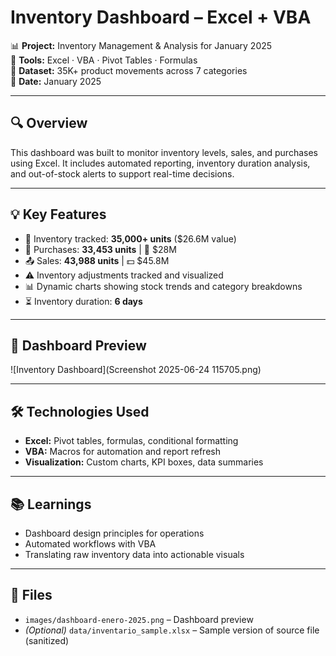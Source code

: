 # Inventory Dashboard – Excel + VBA

📊 **Project:** Inventory Management & Analysis for January 2025  
🧰 **Tools:** Excel · VBA · Pivot Tables · Formulas  
📁 **Dataset:** 35K+ product movements across 7 categories  
📅 **Date:** January 2025

---

## 🔍 Overview

This dashboard was built to monitor inventory levels, sales, and purchases using Excel. It includes automated reporting, inventory duration analysis, and out-of-stock alerts to support real-time decisions.

---

## 💡 Key Features

- 🧾 Inventory tracked: **35,000+ units** ($26.6M value)  
- 🛒 Purchases: **33,453 units** | 💸 $28M  
- 📤 Sales: **43,988 units** | 💵 $45.8M  
- ⚠️ Inventory adjustments tracked and visualized  
- 📊 Dynamic charts showing stock trends and category breakdowns  
- ⏳ Inventory duration: **6 days**

---

## 📸 Dashboard Preview

![Inventory Dashboard](Screenshot 2025-06-24 115705.png)

---

## 🛠 Technologies Used

- **Excel:** Pivot tables, formulas, conditional formatting  
- **VBA:** Macros for automation and report refresh  
- **Visualization:** Custom charts, KPI boxes, data summaries

---

## 📚 Learnings

- Dashboard design principles for operations  
- Automated workflows with VBA  
- Translating raw inventory data into actionable visuals

---

## 📂 Files

- `images/dashboard-enero-2025.png` – Dashboard preview  
- *(Optional)* `data/inventario_sample.xlsx` – Sample version of source file (sanitized)  


